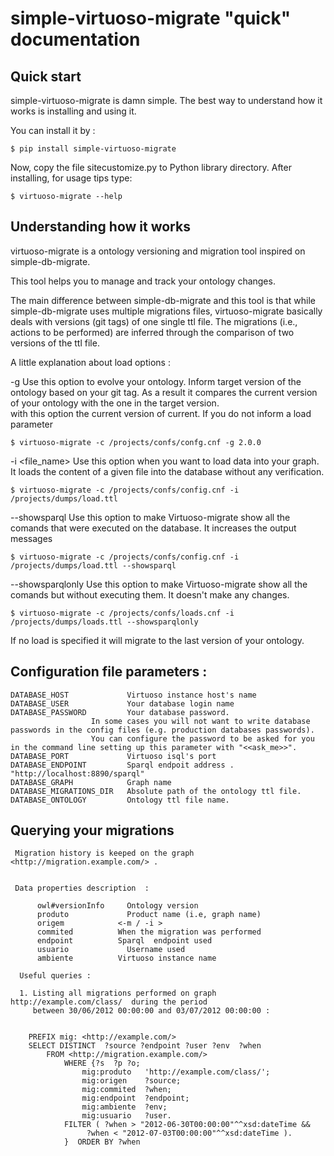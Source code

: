 # simple-virtuoso-migrate "quick" documentation 


## Quick start     

simple-virtuoso-migrate is damn simple. The best way to understand how it works is installing and using it.

You can install it by :   
                    

    $ pip install simple-virtuoso-migrate

Now, copy the file sitecustomize.py to Python library directory. After installing, for usage tips type:

    $ virtuoso-migrate --help  


## Understanding how it works

virtuoso-migrate is a ontology versioning and migration tool inspired on simple-db-migrate. 

This tool helps you to manage and track your ontology changes.

The main difference between simple-db-migrate and this tool is that while simple-db-migrate uses multiple migrations files, virtuoso-migrate basically deals with versions (git tags) of one single ttl file. The migrations (i.e.,  actions to be performed) are inferred through the comparison of two versions of the ttl file. 
               
A little explanation about load options :     

   -g  <version>   Use this option to evolve your ontology. Inform target version of the ontology based on your git tag. As a result it compares the current version of your ontology with the one in the target version.      
                   with this option the current version of current.  If you do not inform a load parameter  
          
    $ virtuoso-migrate -c /projects/confs/confg.cnf -g 2.0.0

   -i <file_name>  Use this option when you want to load data into your graph. 
                   It loads the content of a given file into the database without any verification.
                   
    $ virtuoso-migrate -c /projects/confs/config.cnf -i /projects/dumps/load.ttl


  --showsparql    Use this option to make Virtuoso-migrate show all the comands that were executed on the database. It increases the output messages
                   
    $ virtuoso-migrate -c /projects/confs/config.cnf -i /projects/dumps/load.ttl --showsparql

  --showsparqlonly Use this option to make Virtuoso-migrate show all the comands but without executing them. It doesn't make any changes.
                   
    $ virtuoso-migrate -c /projects/confs/loads.cnf -i /projects/dumps/loads.ttl --showsparqlonly
     
If no load is specified it will migrate to the last version of your ontology.
                  
## Configuration file parameters :     

    DATABASE_HOST             Virtuoso instance host's name
    DATABASE_USER             Your database login name 
    DATABASE_PASSWORD         Your database password.  
		              In some cases you will not want to write database passwords in the config files (e.g. production databases passwords). 
		              You can configure the password to be asked for you in the command line setting up this parameter with "<<ask_me>>".
    DATABASE_PORT             Virtuoso isql's port 
    DATABASE_ENDPOINT         Sparql endpoit address . "http://localhost:8890/sparql"
    DATABASE_GRAPH            Graph name
    DATABASE_MIGRATIONS_DIR   Absolute path of the ontology ttl file. 
    DATABASE_ONTOLOGY         Ontology ttl file name.
											
								
## Querying your migrations 						             

     Migration history is keeped on the graph <http://migration.example.com/> . 


     Data properties description  :    

          owl#versionInfo	  Ontology version                  
          produto	          Product name (i.e, graph name) 
          origem            <-m / -i >
          commited	        When the migration was performed 
          endpoint          Sparql 	endpoint used 
          usuario	          Username used 
          ambiente	        Virtuoso instance name
      
      Useful queries :
         
      1. Listing all migrations performed on graph http://example.com/class/  during the period
         between 30/06/2012 00:00:00 and 03/07/2012 00:00:00 :

  
		PREFIX mig: <http://example.com/>
		SELECT DISTINCT  ?source ?endpoint ?user ?env  ?when 
			FROM <http://migration.example.com/> 
				WHERE {?s  ?p ?o;
					mig:produto   'http://example.com/class/';
					mig:origen    ?source;
					mig:commited  ?when;
					mig:endpoint  ?endpoint;
					mig:ambiente  ?env;
					mig:usuario   ?user.
				FILTER ( ?when > "2012-06-30T00:00:00"^^xsd:dateTime && 
					 ?when < "2012-07-03T00:00:00"^^xsd:dateTime ).
				}  ORDER BY ?when
